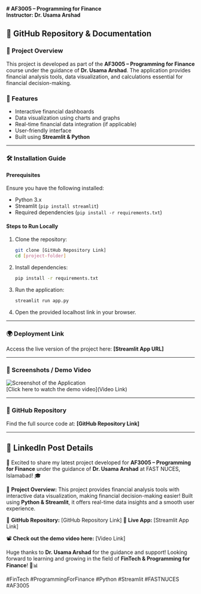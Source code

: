**# AF3005 – Programming for Finance**  
**Instructor: Dr. Usama Arshad**  

## 📂 GitHub Repository & Documentation

### 📌 Project Overview
This project is developed as part of the **AF3005 – Programming for Finance** course under the guidance of **Dr. Usama Arshad**. The application provides financial analysis tools, data visualization, and calculations essential for financial decision-making.

### 🚀 Features
- Interactive financial dashboards
- Data visualization using charts and graphs
- Real-time financial data integration (if applicable)
- User-friendly interface
- Built using **Streamlit & Python**

---

### 🛠 Installation Guide

#### Prerequisites
Ensure you have the following installed:
- Python 3.x
- Streamlit (`pip install streamlit`)
- Required dependencies (`pip install -r requirements.txt`)

#### Steps to Run Locally
1. Clone the repository:
   ```bash
   git clone [GitHub Repository Link]
   cd [project-folder]
   ```
2. Install dependencies:
   ```bash
   pip install -r requirements.txt
   ```
3. Run the application:
   ```bash
   streamlit run app.py
   ```
4. Open the provided localhost link in your browser.

---

### 🌍 Deployment Link
Access the live version of the project here: **[Streamlit App URL]**

---

### 📸 Screenshots / Demo Video
![Screenshot of the Application](screenshot.png)  
[Click here to watch the demo video](Video Link)

---

### 🔗 GitHub Repository
Find the full source code at: **[GitHub Repository Link]**

---

## 📢 LinkedIn Post Details

🚀 Excited to share my latest project developed for **AF3005 – Programming for Finance** under the guidance of **Dr. Usama Arshad** at FAST NUCES, Islamabad! 🎓

📌 **Project Overview:**
This project provides financial analysis tools with interactive data visualization, making financial decision-making easier! Built using **Python & Streamlit**, it offers real-time data insights and a smooth user experience.

🔗 **GitHub Repository:** [GitHub Repository Link]
🔗 **Live App:** [Streamlit App Link]

📽️ **Check out the demo video here:** [Video Link]

Huge thanks to **Dr. Usama Arshad** for the guidance and support! Looking forward to learning and growing in the field of **FinTech & Programming for Finance**! 🚀📊

#FinTech #ProgrammingForFinance #Python #Streamlit #FASTNUCES #AF3005


